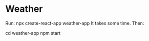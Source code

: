 # Weather

Run:
npx create-react-app weather-app
It takes some time.
Then:

cd weather-app
npm start
